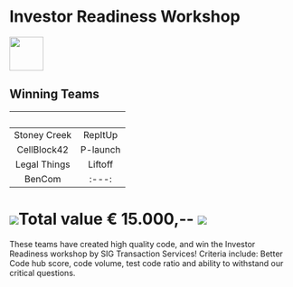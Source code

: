 # Investor Readiness Workshop

<img src="https://bettercodehub.com/edge/badge/Blockchaingers/BlockchainHackaton?branch=master" height="60"/>


## __Winning Teams__

| &nbsp;|&nbsp;|
| :---: | :---: |
| Stoney Creek | RepItUp |
| CellBlock42 | P-launch |
| Legal Things | Liftoff |
| BenCom | :---:  |




# <img src="https://avatars0.githubusercontent.com/ml/246?s=140&v=4" />Total value € 15.000,-- <img src="https://avatars0.githubusercontent.com/ml/246?s=140&v=4" />



These teams have created high quality code, and win the Investor Readiness workshop by SIG Transaction Services!
Criteria include: Better Code hub score, code volume, test code ratio and ability to withstand our critical questions.
